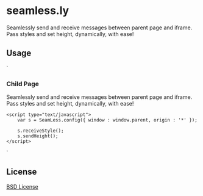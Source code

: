 seamless.ly
===========

Seamlessly send and receive messages between parent page and iframe. Pass styles and set height, dynamically, with ease!

## Usage

`<!DOCTYPE html>
<html>
  <head>
    <meta charset="UTF-8">
    <title>Child Page</title>
  </head>
  <body>
    <article>
      <h3>Child Page</h3>
      <p>
        Seamlessly send and receive messages between parent page and iframe. Pass styles and set height, dynamically, with ease!
      </p>
    </article>
    <script type="text/javascript" src="../src/seamless.ly.js"></script>

    <script type="text/javascript">
        var s = SeamLess.config({ window : window.parent, origin : '*' });

        s.receiveStyle();
        s.sendHeight();        
    </script>
  </body>
</html>`


## License

[BSD License](http://opensource.org/licenses/bsd-license.php)